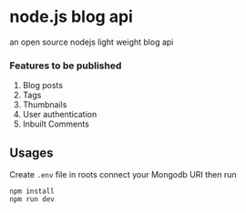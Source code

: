 # node.js blog api
an open source nodejs light weight blog api

### Features to be published
1. Blog posts
2. Tags
3. Thumbnails
4. User authentication
5. Inbuilt Comments

## Usages
Create ```.env``` file in roots connect your Mongodb URI then run
```shell
npm install
npm run dev
```
